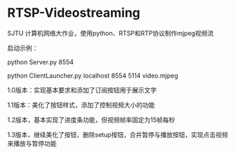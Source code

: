 # RTSP-Videostreaming
SJTU 计算机网络大作业，使用python、RTSP和RTP协议制作mjpeg视频流

启动示例：

python Server.py 8554 

python ClientLauncher.py localhost 8554 5114 video.mjpeg

1.0版本：实现基本要求和添加了订阅按钮用于展示文字

1.1版本：美化了按钮样式，添加了控制视频大小的功能

1.2版本，基本实现了进度条功能，但视频帧率固定为15帧每秒

1.3版本，继续美化了按钮，删除setup按钮，合并暂停与播放按钮，实现点击视频来播放与暂停功能
